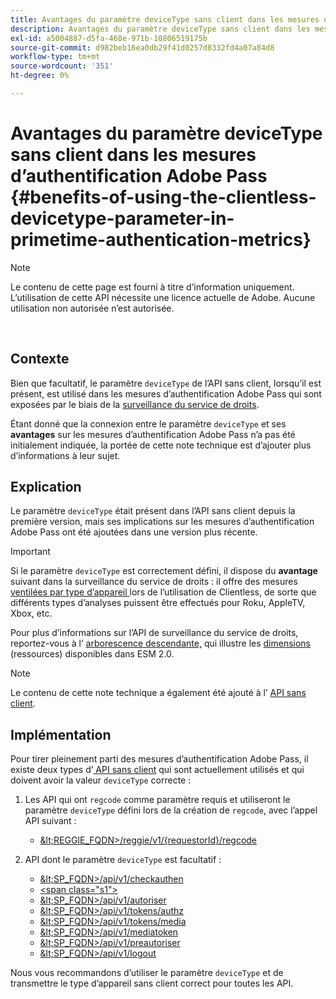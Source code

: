 ```yaml
---
title: Avantages du paramètre deviceType sans client dans les mesures d’authentification Adobe Pass
description: Avantages du paramètre deviceType sans client dans les mesures d’authentification Adobe Pass
exl-id: a5004887-d5fa-468e-971b-10806519175b
source-git-commit: d982beb16ea0db29f41d0257d8332fd4a07a84d8
workflow-type: tm+mt
source-wordcount: '351'
ht-degree: 0%

---
```


# Avantages du paramètre deviceType sans client dans les mesures d’authentification Adobe Pass {#benefits-of-using-the-clientless-devicetype-parameter-in-primetime-authentication-metrics}

>[!NOTE]
>
>Le contenu de cette page est fourni à titre d’information uniquement. L’utilisation de cette API nécessite une licence actuelle de Adobe. Aucune utilisation non autorisée n’est autorisée.

</br>

## Contexte

Bien que facultatif, le paramètre `deviceType` de l’API sans client, lorsqu’il est présent, est utilisé dans les mesures d’authentification Adobe Pass qui sont exposées par le biais de la [surveillance du service de droits](/help/authentication/integration-guide-programmers/features-premium/esm/entitlement-service-monitoring-overview.md).

Étant donné que la connexion entre le paramètre `deviceType` et ses **avantages** sur les mesures d’authentification Adobe Pass n’a pas été initialement indiquée, la portée de cette note technique est d’ajouter plus d’informations à leur sujet.

## Explication

Le paramètre `deviceType` était présent dans l’API sans client depuis la première version, mais ses implications sur les mesures d’authentification Adobe Pass ont été ajoutées dans une version plus récente.



>[!IMPORTANT]
>
>Si le paramètre `deviceType` est correctement défini, il dispose du **avantage** suivant dans la surveillance du service de droits : il offre des mesures [ ventilées par type d’appareil ](/help/authentication/integration-guide-programmers/features-premium/esm/entitlement-service-monitoring-overview.md#clientless_device_type) lors de l’utilisation de Clientless, de sorte que différents types d’analyses puissent être effectués pour Roku, AppleTV, Xbox, etc.


Pour plus d’informations sur l’API de surveillance du service de droits, reportez-vous à l’ [arborescence descendante,](/help/authentication/integration-guide-programmers/features-premium/esm/entitlement-service-monitoring-api.md#drill-down_tree) qui illustre les [dimensions](/help/authentication/integration-guide-programmers/features-premium/esm/entitlement-service-monitoring-overview.md#esm_dimensions) (ressources) disponibles dans ESM 2.0.

>[!NOTE]
>
>Le contenu de cette note technique a également été ajouté à l’ [API sans client](#clientless_device_type).




## Implémentation

Pour tirer pleinement parti des mesures d’authentification Adobe Pass, il existe deux types d’[ API sans client](#web_srvs_summary) qui sont actuellement utilisés et qui doivent avoir la valeur `deviceType` correcte :

1. Les API qui ont `regcode` comme paramètre requis et utiliseront le paramètre `deviceType` défini lors de la création de `regcode`, avec l’appel API suivant :
   - [\&lt;REGGIE\_FQDN\>/reggie/v1/{requestorId}/regcode](#reg_serv)

1. API dont le paramètre `deviceType` est facultatif :
   - [\&lt;SP\_FQDN\>/api/v1/checkauthen](#check_authn_token)
   - [&lt;span class=&quot;s1&quot;>](#retrieve_authn_token)
   - [\&lt;SP\_FQDN\>/api/v1/autoriser](#init_authz)
   - [\&lt;SP\_FQDN\>/api/v1/tokens/authz](#retrieve_authz_token)
   - [\&lt;SP\_FQDN\>/api/v1/tokens/media](#short_media)
   - [\&lt;SP\_FQDN\>/api/v1/mediatoken](#short_media)
   - [\&lt;SP\_FQDN\>/api/v1/preautoriser](#PreAuthZ_Resources)
   - [\&lt;SP\_FQDN\>/api/v1/logout](#init_logout)

Nous vous recommandons d’utiliser le paramètre `deviceType` et de transmettre le type d’appareil sans client correct pour toutes les API.
